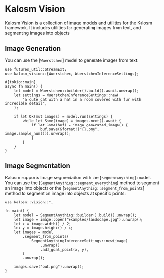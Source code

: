 # Kalosm Vision

Kalosm Vision is a collection of image models and utilities for the Kalosm framework. It includes utilities for generating images from text, and segmenting images into objects.

## Image Generation

You can use the [`Wuerstchen`] model to generate images from text:

```rust, no_run
use futures_util::StreamExt;
use kalosm_vision::{Wuerstchen, WuerstchenInferenceSettings};

#[tokio::main]
async fn main() {
    let model = Wuerstchen::builder().build().await.unwrap();
    let settings = WuerstchenInferenceSettings::new(
        "a cute cat with a hat in a room covered with fur with incredible detail",
    );

    if let Ok(mut images) = model.run(settings) {
        while let Some(image) = images.next().await {
            if let Some(buf) = image.generated_image() {
                buf.save(&format!("{}.png", image.sample_num())).unwrap();
            }
        }
    }
}
```

## Image Segmentation

Kalosm supports image segmentation with the [`SegmentAnything`] model. You can use the [`SegmentAnything::segment_everything`] method to segment an image into objects or the [`SegmentAnything::segment_from_points`] method to segment an image into objects at specific points:

```rust, no_run
use kalosm::vision::*;

fn main() {
    let model = SegmentAnything::builder().build().unwrap();
    let image = image::open("examples/landscape.jpg").unwrap();
    let x = image.width() / 2;
    let y = image.height() / 4;
    let images = model
        .segment_from_points(
            SegmentAnythingInferenceSettings::new(image)
                .unwrap()
                .add_goal_point(x, y),
        )
        .unwrap();

    images.save("out.png").unwrap();
}
```